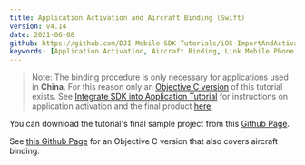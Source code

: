 ```yaml
---
title: Application Activation and Aircraft Binding (Swift)
version: v4.14
date: 2021-06-08
github: https://github.com/DJI-Mobile-SDK-Tutorials/iOS-ImportAndActivateSDKInXcode-Swift
keywords: [Application Activation, Aircraft Binding, Link Mobile Phone Number, Bound, Activated, Real Name System, Swift]
---
```


> Note: The binding procedure is only necessary for applications used in **China**. For this reason only an [Objective C version](https://developer.dji.com/mobile-sdk/documentation/ios-tutorials/ActivationAndBinding.html) of this tutorial exists. See [Integrate SDK into Application Tutorial](../application-development-workflow/workflow-integrate.md#register-application) for instructions on application activation and the final product [here](https://github.com/DJI-Mobile-SDK-Tutorials/iOS-ImportAndActivateSDKInXcode-Swift).

You can download the tutorial's final sample project from this [Github Page](https://github.com/DJI-Mobile-SDK-Tutorials/iOS-ImportAndActivateSDKInXcode-Swift).

See [this Github Page](https://github.com/DJI-Mobile-SDK-Tutorials/iOS-ActivationAndBindingDemo) for an Objective C version that also covers aircraft binding. 